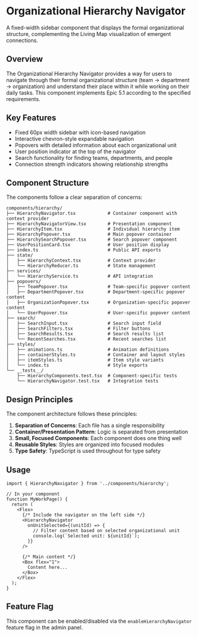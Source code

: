 # Organizational Hierarchy Navigator

A fixed-width sidebar component that displays the formal organizational structure, complementing the Living Map visualization of emergent connections.

## Overview

The Organizational Hierarchy Navigator provides a way for users to navigate through their formal organizational structure (team → department → organization) and understand their place within it while working on their daily tasks. This component implements Epic 5.1 according to the specified requirements.

## Key Features

- Fixed 60px width sidebar with icon-based navigation
- Interactive chevron-style expandable navigation
- Popovers with detailed information about each organizational unit
- User position indicator at the top of the navigator
- Search functionality for finding teams, departments, and people
- Connection strength indicators showing relationship strengths

## Component Structure

The components follow a clear separation of concerns:

```
components/hierarchy/
├── HierarchyNavigator.tsx            # Container component with context provider
├── HierarchyNavigatorView.tsx        # Presentation component
├── HierarchyItem.tsx                 # Individual hierarchy item 
├── HierarchyPopover.tsx              # Main popover container
├── HierarchySearchPopover.tsx        # Search popover component
├── UserPositionCard.tsx              # User position display
├── index.ts                          # Public API exports
├── state/
│   ├── HierarchyContext.tsx          # Context provider
│   └── HierarchyReducer.ts           # State management
├── services/
│   └── HierarchyService.ts           # API integration
├── popovers/
│   ├── TeamPopover.tsx               # Team-specific popover content
│   ├── DepartmentPopover.tsx         # Department-specific popover content
│   ├── OrganizationPopover.tsx       # Organization-specific popover content
│   └── UserPopover.tsx               # User-specific popover content
├── search/
│   ├── SearchInput.tsx               # Search input field
│   ├── SearchFilters.tsx             # Filter buttons
│   ├── SearchResults.tsx             # Search results list
│   └── RecentSearches.tsx            # Recent searches list
├── styles/
│   ├── animations.ts                 # Animation definitions
│   ├── containerStyles.ts            # Container and layout styles
│   ├── itemStyles.ts                 # Item style variants
│   └── index.ts                      # Style exports
└── __tests__/
    ├── HierarchyComponents.test.tsx  # Component-specific tests
    └── HierarchyNavigator.test.tsx   # Integration tests
```

## Design Principles

The component architecture follows these principles:

1. **Separation of Concerns**: Each file has a single responsibility
2. **Container/Presentation Pattern**: Logic is separated from presentation
3. **Small, Focused Components**: Each component does one thing well
4. **Reusable Styles**: Styles are organized into focused modules
5. **Type Safety**: TypeScript is used throughout for type safety

## Usage

```tsx
import { HierarchyNavigator } from '../components/hierarchy';

// In your component
function MyWorkPage() {
  return (
    <Flex>
      {/* Include the navigator on the left side */}
      <HierarchyNavigator 
        onUnitSelected={(unitId) => {
          // Filter content based on selected organizational unit
          console.log(`Selected unit: ${unitId}`);
        }}
      />
      
      {/* Main content */}
      <Box flex="1">
        Content here...
      </Box>
    </Flex>
  );
}
```

## Feature Flag

This component can be enabled/disabled via the `enableHierarchyNavigator` feature flag in the admin panel.